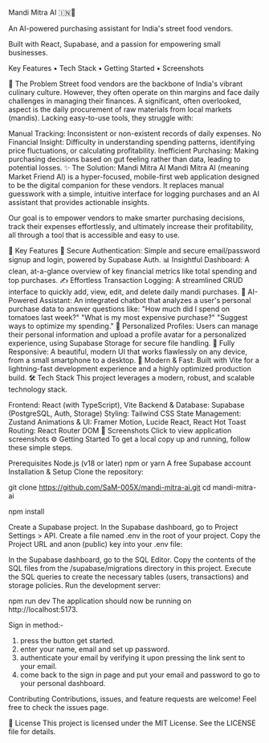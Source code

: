 Mandi Mitra AI 🇮🇳🤖

An AI-powered purchasing assistant for India's street food vendors.

Built with React, Supabase, and a passion for empowering small businesses.

Key Features • Tech Stack • Getting Started • Screenshots

🎯 The Problem Street food vendors are the backbone of India's vibrant culinary culture. However, they often operate on thin margins and face daily challenges in managing their finances. A significant, often overlooked, aspect is the daily procurement of raw materials from local markets (mandis). Lacking easy-to-use tools, they struggle with:

Manual Tracking: Inconsistent or non-existent records of daily expenses. No Financial Insight: Difficulty in understanding spending patterns, identifying price fluctuations, or calculating profitability. Inefficient Purchasing: Making purchasing decisions based on gut feeling rather than data, leading to potential losses. ✨ The Solution: Mandi Mitra AI Mandi Mitra AI (meaning Market Friend AI) is a hyper-focused, mobile-first web application designed to be the digital companion for these vendors. It replaces manual guesswork with a simple, intuitive interface for logging purchases and an AI assistant that provides actionable insights.

Our goal is to empower vendors to make smarter purchasing decisions, track their expenses effortlessly, and ultimately increase their profitability, all through a tool that is accessible and easy to use.

🚀 Key Features 🔐 Secure Authentication: Simple and secure email/password signup and login, powered by Supabase Auth. 📊 Insightful Dashboard: A clean, at-a-glance overview of key financial metrics like total spending and top purchases. ✍️ Effortless Transaction Logging: A streamlined CRUD interface to quickly add, view, edit, and delete daily mandi purchases. 🤖 AI-Powered Assistant: An integrated chatbot that analyzes a user's personal purchase data to answer questions like: "How much did I spend on tomatoes last week?" "What is my most expensive purchase?" "Suggest ways to optimize my spending." 👤 Personalized Profiles: Users can manage their personal information and upload a profile avatar for a personalized experience, using Supabase Storage for secure file handling. 📱 Fully Responsive: A beautiful, modern UI that works flawlessly on any device, from a small smartphone to a desktop. 💨 Modern & Fast: Built with Vite for a lightning-fast development experience and a highly optimized production build. 🛠️ Tech Stack This project leverages a modern, robust, and scalable technology stack.

Frontend: React (with TypeScript), Vite Backend & Database: Supabase (PostgreSQL, Auth, Storage) Styling: Tailwind CSS State Management: Zustand Animations & UI: Framer Motion, Lucide React, React Hot Toast Routing: React Router DOM 📸 Screenshots Click to view application screenshots ⚙️ Getting Started To get a local copy up and running, follow these simple steps.

Prerequisites Node.js (v18 or later) npm or yarn A free Supabase account Installation & Setup Clone the repository:

git clone https://github.com/SaM-005X/mandi-mitra-ai.git cd mandi-mitra-ai

npm install

Create a Supabase project. In the Supabase dashboard, go to Project Settings > API. Create a file named .env in the root of your project. Copy the Project URL and anon (public) key into your .env file:

In the Supabase dashboard, go to the SQL Editor. Copy the contents of the SQL files from the /supabase/migrations directory in this project. Execute the SQL queries to create the necessary tables (users, transactions) and storage policies. Run the development server:

npm run dev The application should now be running on http://localhost:5173.

Sign in method:-

1) press the button get started.
2) enter your name, email and set up password.
3) authenticate your email by verifying it upon pressing the link sent to your email.
4) come back to the sign in page and put your email and password to go to your personal dashboard.

Contributing Contributions, issues, and feature requests are welcome! Feel free to check the issues page.

📜 License This project is licensed under the MIT License. See the LICENSE file for details.
